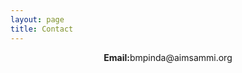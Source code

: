 ```yaml
---
layout: page
title: Contact
---
```

<div align="center">
<b>Email:</b>bmpinda@aimsammi.org<br/>
</div>


